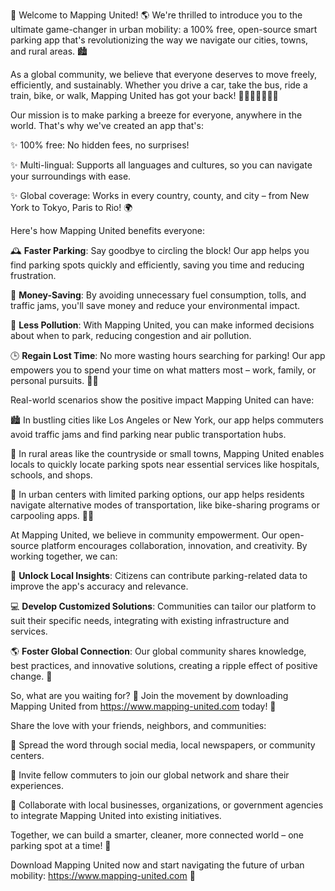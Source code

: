 🚀 Welcome to Mapping United! 🌎 We're thrilled to introduce you to the ultimate game-changer in urban mobility: a 100% free, open-source smart parking app that's revolutionizing the way we navigate our cities, towns, and rural areas. 🏙️

As a global community, we believe that everyone deserves to move freely, efficiently, and sustainably. Whether you drive a car, take the bus, ride a train, bike, or walk, Mapping United has got your back! 🚗🚌🚂🚴‍♀️🏃‍♂️

Our mission is to make parking a breeze for everyone, anywhere in the world. That's why we've created an app that's:

✨ 100% free: No hidden fees, no surprises!

✨ Multi-lingual: Supports all languages and cultures, so you can navigate your surroundings with ease.

✨ Global coverage: Works in every country, county, and city – from New York to Tokyo, Paris to Rio! 🌍

Here's how Mapping United benefits everyone:

🕰️ **Faster Parking**: Say goodbye to circling the block! Our app helps you find parking spots quickly and efficiently, saving you time and reducing frustration.

💸 **Money-Saving**: By avoiding unnecessary fuel consumption, tolls, and traffic jams, you'll save money and reduce your environmental impact.

🌟 **Less Pollution**: With Mapping United, you can make informed decisions about when to park, reducing congestion and air pollution.

🕒️ **Regain Lost Time**: No more wasting hours searching for parking! Our app empowers you to spend your time on what matters most – work, family, or personal pursuits. 🏃‍♀️

Real-world scenarios show the positive impact Mapping United can have:

🏙️ In bustling cities like Los Angeles or New York, our app helps commuters avoid traffic jams and find parking near public transportation hubs.

🌳 In rural areas like the countryside or small towns, Mapping United enables locals to quickly locate parking spots near essential services like hospitals, schools, and shops.

🚂 In urban centers with limited parking options, our app helps residents navigate alternative modes of transportation, like bike-sharing programs or carpooling apps. 🚴‍♂️

At Mapping United, we believe in community empowerment. Our open-source platform encourages collaboration, innovation, and creativity. By working together, we can:

🤝 **Unlock Local Insights**: Citizens can contribute parking-related data to improve the app's accuracy and relevance.

💻 **Develop Customized Solutions**: Communities can tailor our platform to suit their specific needs, integrating with existing infrastructure and services.

🌎 **Foster Global Connection**: Our global community shares knowledge, best practices, and innovative solutions, creating a ripple effect of positive change. 🌈

So, what are you waiting for? 🤔 Join the movement by downloading Mapping United from https://www.mapping-united.com today! 📲

Share the love with your friends, neighbors, and communities:

💬 Spread the word through social media, local newspapers, or community centers.

🚨 Invite fellow commuters to join our global network and share their experiences.

👥 Collaborate with local businesses, organizations, or government agencies to integrate Mapping United into existing initiatives.

Together, we can build a smarter, cleaner, more connected world – one parking spot at a time! 🌟

Download Mapping United now and start navigating the future of urban mobility: https://www.mapping-united.com 📲